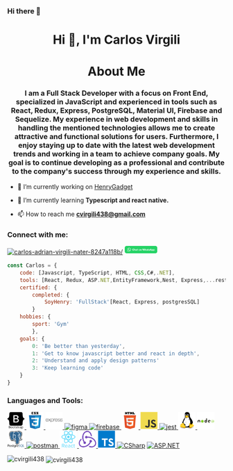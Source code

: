 ### Hi there 👋

<!--
**cvirgili438/cvirgili438** is a ✨ _special_ ✨ repository because its `README.md` (this file) appears on your GitHub profile.

Here are some ideas to get you started:

- 🔭 I’m currently working on ...
- 🌱 I’m currently learning ...
- 👯 I’m looking to collaborate on ...
- 🤔 I’m looking for help with ...``
- 💬 Ask me about ...
- 📫 How to reach me: ...
- 😄 Pronouns: ...
- ⚡ Fun fact: ...
-->
<h1 align="center">Hi 👋, I'm Carlos Virgili</h1>
<h1 align="center">About Me</h1>
<h3 align="center">I am a Full Stack Developer with a focus on Front End, specialized in JavaScript and experienced in tools such as React, Redux, Express, PostgreSQL, Material UI, Firebase and Sequelize. My experience in web development and skills in handling the mentioned technologies allows me to create attractive and functional solutions for users. Furthermore, I enjoy staying up to date with the latest web development trends and working in a team to achieve company goals. My goal is to continue developing as a professional and contribute to the company's success through my experience and skills.</h3>

- 🔭 I’m currently working on [HenryGadget](https://github.com/cvirgili438/PF-HenryGadget)

- 🌱 I’m currently learning **Typescript and react native.**

- 📫 How to reach me **cvirgili438@gmail.com**

<h3 align="left">Connect with me:</h3>
<p align="left">
<a href="https://linkedin.com/in/carlos-adrian-virgili-nater-8247a118b/" target="blank"><img align="center" src="https://raw.githubusercontent.com/rahuldkjain/github-profile-readme-generator/master/src/images/icons/Social/linked-in-alt.svg" alt="carlos-adrian-virgili-nater-8247a118b/" height="30" width="40" /></a>
    <a aria-label="Chat on WhatsApp" href="https://wa.me/543537585662?text=FullStackDeveloper Carlos Virgili"> <img width='15%' alt="Chat on WhatsApp" src="WhatsAppButtonGreenLarge.png" /> </a>

</p>

```javascript
const Carlos = {
    code: [Javascript, TypeScript, HTML, CSS,C#,.NET],
    tools: [React, Redux, ASP.NET,EntityFramework,Nest, Express,...rest],
    certified: {
        completed: {            
            SoyHenry: 'FullStack'[React, Express, postgresSQL]
        }
    hobbies: {
        sport: 'Gym'
        },
    goals: {
        0: 'Be better than yesterday',
        1: 'Get to know javascript better and react in depth',
        2: 'Understand and apply design patterns'
        3: 'Keep learning code'
    }
}
```

<h3 align="left">Languages and Tools:</h3>
<p align="left"> <a href="https://getbootstrap.com" target="_blank" rel="noreferrer"> <img src="https://raw.githubusercontent.com/devicons/devicon/master/icons/bootstrap/bootstrap-plain-wordmark.svg" alt="bootstrap" width="40" height="40"/> </a> <a href="https://www.w3schools.com/css/" target="_blank" rel="noreferrer"> <img src="https://raw.githubusercontent.com/devicons/devicon/master/icons/css3/css3-original-wordmark.svg" alt="css3" width="40" height="40"/> </a> <a href="https://expressjs.com" target="_blank" rel="noreferrer"> <img src="https://raw.githubusercontent.com/devicons/devicon/master/icons/express/express-original-wordmark.svg" alt="express" width="40" height="40"/> </a> <a href="https://www.figma.com/" target="_blank" rel="noreferrer"> <img src="https://www.vectorlogo.zone/logos/figma/figma-icon.svg" alt="figma" width="40" height="40"/> </a> <a href="https://firebase.google.com/" target="_blank" rel="noreferrer"> <img src="https://www.vectorlogo.zone/logos/firebase/firebase-icon.svg" alt="firebase" width="40" height="40"/> </a> <a href="https://www.w3.org/html/" target="_blank" rel="noreferrer"> <img src="https://raw.githubusercontent.com/devicons/devicon/master/icons/html5/html5-original-wordmark.svg" alt="html5" width="40" height="40"/> </a> <a href="https://developer.mozilla.org/en-US/docs/Web/JavaScript" target="_blank" rel="noreferrer"> <img src="https://raw.githubusercontent.com/devicons/devicon/master/icons/javascript/javascript-original.svg" alt="javascript" width="40" height="40"/> </a> <a href="https://jestjs.io" target="_blank" rel="noreferrer"> <img src="https://www.vectorlogo.zone/logos/jestjsio/jestjsio-icon.svg" alt="jest" width="40" height="40"/> </a> <a href="https://www.linux.org/" target="_blank" rel="noreferrer"> <img src="https://raw.githubusercontent.com/devicons/devicon/master/icons/linux/linux-original.svg" alt="linux" width="40" height="40"/> </a> <a href="https://nodejs.org" target="_blank" rel="noreferrer"> <img src="https://raw.githubusercontent.com/devicons/devicon/master/icons/nodejs/nodejs-original-wordmark.svg" alt="nodejs" width="40" height="40"/> </a> <a href="https://www.postgresql.org" target="_blank" rel="noreferrer"> <img src="https://raw.githubusercontent.com/devicons/devicon/master/icons/postgresql/postgresql-original-wordmark.svg" alt="postgresql" width="40" height="40"/> </a> <a href="https://postman.com" target="_blank" rel="noreferrer"> <img src="https://www.vectorlogo.zone/logos/getpostman/getpostman-icon.svg" alt="postman" width="40" height="40"/> </a> <a href="https://reactjs.org/" target="_blank" rel="noreferrer"> <img src="https://raw.githubusercontent.com/devicons/devicon/master/icons/react/react-original-wordmark.svg" alt="react" width="40" height="40"/> </a> <a href="https://redux.js.org" target="_blank" rel="noreferrer"> <img src="https://raw.githubusercontent.com/devicons/devicon/master/icons/redux/redux-original.svg" alt="redux" width="40" height="40"/> </a> <a href="https://www.typescriptlang.org/" target="_blank" rel="noreferrer"> <img src="https://raw.githubusercontent.com/devicons/devicon/master/icons/typescript/typescript-original.svg" alt="typescript" width="40" height="40"/> </a> <a href="https://learn.microsoft.com/en-us/dotnet/csharp/" target="_blank" rel="noreferrer" > <img src="https://static-00.iconduck.com/assets.00/c-sharp-c-icon-456x512-9sej0lrz.png" alt="CSharp" width="40" height="40" /></a> <a href="https://dotnet.microsoft.com/es-es/apps/aspnet" target="_blank" rel="noreferrer"> <img src="https://upload.wikimedia.org/wikipedia/commons/1/13/Asp.net.svg" alt="ASP.NET" width="40" height="40"/></a> </p>

<p><img align="left" src="https://github-readme-stats.vercel.app/api/top-langs?username=cvirgili438&show_icons=true&locale=en&layout=compact" alt="cvirgili438" /></p>

<p>&nbsp;<img align="center" src="https://github-readme-stats.vercel.app/api?username=cvirgili438&show_icons=true&locale=en" alt="cvirgili438" /></p>
